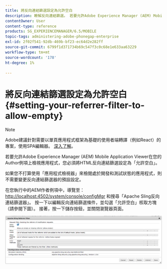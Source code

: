 ```yaml
---
title: 將反向連結篩選設定為允許空白
description: 瞭解反向連結篩選。 若要允許Adobe Experience Manager (AEM) Mobile Application Viewer在您的Author例項上檢視應用程式，您必須將HTML反向連結篩選設定為「允許空白」。
contentOwner: User
content-type: reference
products: SG_EXPERIENCEMANAGER/6.5/MOBILE
topic-tags: administering-adobe-phonegap-enterprise
exl-id: 2f02f541-92db-469b-bf23-ec64d2e282ff
source-git-commit: 6799f1d371734b69c547f3c0c68e1e633aa63229
workflow-type: tm+mt
source-wordcount: '178'
ht-degree: 1%

---
```


# 將反向連結篩選設定為允許空白{#setting-your-referrer-filter-to-allow-empty}

>[!NOTE]
>
>Adobe建議針對需要以單頁應用程式框架為基礎的使用者端轉譯（例如React）的專案，使用SPA編輯器。 [深入了解](/help/sites-developing/spa-overview.md)。

若要允許Adobe Experience Manager (AEM) Mobile Application Viewer在您的Author例項上檢視應用程式，您必須將HTML反向連結篩選設定為「允許空白」。

如果您不打算使用「應用程式檢視器」來檢閱處於開發和測試狀態的應用程式，則不需要變更反向連結篩選器的預設設定。

在您執行中的AEM作者例項中，導覽至： [http://localhost:4502/system/console/configMgr](http://localhost:4502/system/console/configMgr) 和搜尋「Apache Sling反向連結篩選器」。 按一下以編輯反向連結篩選條件，並勾選「允許空白」核取方塊（請參閱下圖）。 接著，按一下儲存按鈕，並關閉瀏覽器頁面。

![反向連結篩選設定](assets/chlimage_1-106.png)
